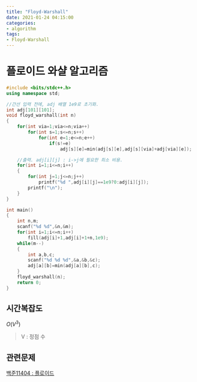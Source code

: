 ```yaml
---
title: "Floyd-Warshall"
date: 2021-01-24 04:15:00
categories:
- algorithm
tags:
- Floyd-Warshall
---
```


<!-- more -->

# 플로이드 와샬 알고리즘

```c++
#include <bits/stdc++.h>
using namespace std;

//간선 입력 전에, adj 배열 1e9로 초기화.
int adj[101][101];
void floyd_warshall(int n)
{
    for(int via=1;via<=n;via++)
        for(int s=1;s<=n;s++)
            for(int e=1;e<=n;e++)
                if(s!=e)
                    adj[s][e]=min(adj[s][e],adj[s][via]+adj[via][e]);

    //출력. adj[i][j] : i->j에 필요한 최소 비용.
    for(int i=1;i<=n;i++)
    {
        for(int j=1;j<=n;j++)
            printf("%d ",adj[i][j]==1e9?0:adj[i][j]);
        printf("\n");
    }
}

int main()
{
    int n,m;
    scanf("%d %d",&n,&m);
    for(int i=1;i<=n;i++)
        fill(adj[i]+1,adj[i]+1+n,1e9);
    while(m--)
    {
        int a,b,c;
        scanf("%d %d %d",&a,&b,&c);
        adj[a][b]=min(adj[a][b],c);
    }
    floyd_warshall(n);
    return 0;
}
```

## 시간복잡도

$O(V^3)$

> V : 정점 수



## 관련문제

[백준11404 : 플로이드](https://www.acmicpc.net/problem/11404)

